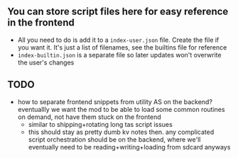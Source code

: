 ## You can store script files here for easy reference in the frontend
- All you need to do is add it to a `index-user.json` file. Create the file if you want it. It's just a list of filenames, see the builtins file for reference
- `index-builtin.json` is a separate file so later updates won't overwrite the user's changes

## TODO
- how to separate frontend snippets from utility AS on the backend? eventuallly we want the mod to be able to load some common routines on demand, not have them stuck on the frontend
    - similar to shipping+rotating long tas script issues
    - this should stay as pretty dumb kv notes then. any complicated script orchestration should be on the backend, where we'll eventually need to be reading+writing+loading from sdcard anyways

